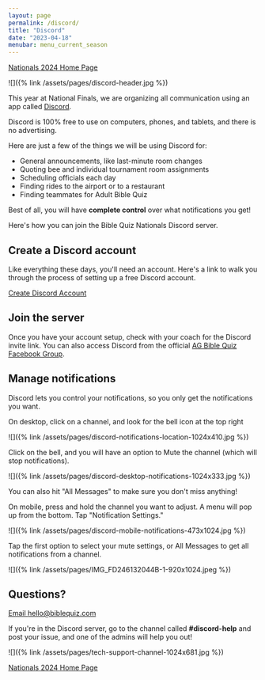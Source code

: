 ```yaml
---
layout: page
permalink: /discord/
title: "Discord"
date: "2023-04-18"
menubar: menu_current_season
---
```


<a href="{% link _pages/history/2024/nationals/index.md %}" class="button is-primary">Nationals 2024 Home Page</a>

![]({% link /assets/pages/discord-header.jpg %})

This year at National Finals, we are organizing all communication using an app called [Discord](http://discord.com).

Discord is 100% free to use on computers, phones, and tablets, and there is no advertising.

Here are just a few of the things we will be using Discord for:

-   General announcements, like last-minute room changes
-   Quoting bee and individual tournament room assignments
-   Scheduling officials each day
-   Finding rides to the airport or to a restaurant
-   Finding teammates for Adult Bible Quiz

Best of all, you will have **complete control** over what notifications you get!

Here's how you can join the Bible Quiz Nationals Discord server.

## Create a Discord account

Like everything these days, you'll need an account. Here's a link to walk you through the process of setting up a free Discord account.

<a href="https://support.discord.com/hc/en-us/articles/360033931551-Getting-Started" class="button is-primary">Create Discord Account</a>

## Join the server

Once you have your account setup, check with your coach for the Discord invite link. You can also access Discord from the official [AG Bible Quiz Facebook Group](https://www.facebook.com/groups/agbiblequiz).

## Manage notifications

Discord lets you control your notifications, so you only get the notifications you want.

On desktop, click on a channel, and look for the bell icon at the top right

![]({% link /assets/pages/discord-notifications-location-1024x410.jpg %})

Click on the bell, and you will have an option to Mute the channel (which will stop notifications).

![]({% link /assets/pages/discord-desktop-notifications-1024x333.jpg %})

You can also hit "All Messages" to make sure you don't miss anything!

On mobile, press and hold the channel you want to adjust. A menu will pop up from the bottom. Tap "Notification Settings."

![]({% link /assets/pages/discord-mobile-notifications-473x1024.jpg %})

Tap the first option to select your mute settings, or All Messages to get all notifications from a channel.

![]({% link /assets/pages/IMG_FD246132044B-1-920x1024.jpeg %})

## Questions?

<a href="mailto:hello@biblequiz.com" class="button is-primary">Email hello@biblequiz.com</a>

If you're in the Discord server, go to the channel called **#discord-help** and post your issue, and one of the admins will help you out!

![]({% link /assets/pages/tech-support-channel-1024x681.jpg %})

<a href="{% link _pages/history/2024/nationals/index.md %}" class="button is-primary">Nationals 2024 Home Page</a>
